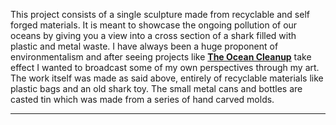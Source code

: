 This project consists of a single sculpture made from recyclable and self forged materials. It is meant to showcase the ongoing pollution of our oceans by giving you a view into a cross section of a shark filled with plastic and metal waste. I have always been a huge proponent of environmentalism and after seeing projects like **[The Ocean Cleanup](https://theoceancleanup.com/)** take effect I wanted to broadcast some of my own perspectives through my art. The work itself was made as said above, entirely of recyclable materials like plastic bags and an old shark toy. The small metal cans and bottles are casted tin which was made from a series of hand carved molds.

---
